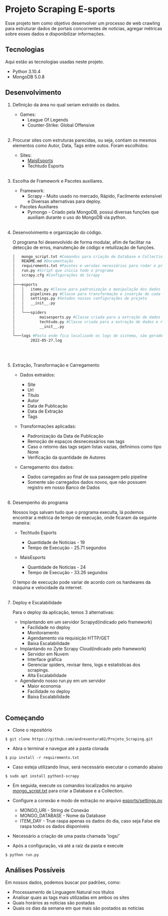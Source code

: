 # Projeto Scraping E-sports
Esse projeto tem como objetivo desenvolver um processo de web crawling para estruturar dados de portais concorrentes de notícias, agregar métricas sobre esses dados e disponibilizar informações.


## Tecnologias
Aqui estão as tecnologias usadas neste projeto.

- Python 3.10.4
- MongoDB 5.0.8


## Desenvolvimento
1. Definição da área no qual seriam extraído os dados.
    - Games:
        - League Of Legends
        - Counter-Strike: Global Offensive
<br/><br/>

2. Procurar sites com estruturas parecidas, ou seja, contiam os mesmos elementos como Autor, Data, Tags entre outos. Foram escolhidos:
    - Sites:
        - <a href='https://maisesports.com.br/'>MaisEsports</a>
        - <a herf='https://www.techtudo.com.br/e-sports/'>Techtudo Esports</a>
<br/><br/>

3. Escolha de Framework e Pacotes auxiliares.
    - Framework:
        - Scrapy - Muito usado no mercado, Rápido, Facilmente extensível e  Diversas alternativas para deploy.
    - Pacotes Auxiliares
        - Pymongo - Criado pela MongoDB, possui diversas funções que auxiliam durante o uso do MongoDB via python.
<br/><br/>

4. Desenvolvimento e organização do código.
    
    O programa foi desenvolvido de forma modular, afim de facilitar na detecção de erros, manutenção de código e retuilização de funções.

    ```bash
    │   mongo_script.txt #Comandos para criação de Database e Collection para o MongoDB
    │   README.md #Documentação
    │   requirements.txt #Pacotes e versões necessários para rodar o programa 
    │   run.py #Script que inicia todo o programa
    │   scrapy.cfg #Configurações do Scrapy
    │
    ├───esports
    │   │   items.py #Classe para padronização e manipulação dos dados
    │   │   pipelines.py #Classe para transformação e inserção de cada item em nossa Collection
    │   │   settings.py #Setados nossas configurações de projeto
    │   │   __init__.py
    │   │
    │   └───spiders
    │           maisesports.py #Classe criada para a extração de dados e retorno de item para o pipeline
    │           techtudo.py #Classe criada para a extração de dados e retorno de item para o pipeline
    │           __init__.py
    │
    └───logs #Pasta onde fica localizado os logs do sistema, são gerados automaticamente, sendo registrados pelo dia da execução
            2022-05-27.log
    ```
<br/><br/>

5. Extração, Transformação e Carregamento
    - Dados extraídos:
        - Site
        - Url
        - Título
        - Autor
        - Data de Publicação
        - Data de Extração
        - Tags

    - Transformações aplicadas:
        - Padronização da Data de Publicação
        - Remoção de espaços desnecessários nas tags
        - Caso o retorno das tags sejam listas vazias, definimos como tipo None
        - Verificação da quantidade de Autores

    - Carregamento dos dados:
        - Dados carregados ao final de sua passagem pelo pipeline
        - Somente são carregados dados novos, que não possuem registro em nosso Banco de Dados
<br/><br/>
6. Desempenho do programa


    Nossos logs salvam tudo que o programa execulta, lá podemos encontrar a métrica de tempo de execução, onde ficaram da seguinte maneira:

    - Techtudo Esports
        - Quantidade de Noticias - 19
        - Tempo de Execução - 25.71 segundos

    - MaisEsports
        - Quantidade de Noticias - 24
        - Tempo de Execução - 33.26 segundos

    O tempo de execução pode variar de acordo com os hardwares da máquina e velocidade da internet.
<br/><br/>
7. Deploy e Escalabilidade


    Para o deploy da aplicação, temos 3 alternativas:

    - Implantando em um servidor Scrapyd(indicado pelo framework)
        - Facilidade no deploy
        - Monitoramento
        - Agendamento via requisição HTTP/GET
        - Baixa Escalabilidade  
    - Implantando no Zyte Scrapy Cloud(indicado pelo framework)
        - Servidor em Nuvem
        - Interface gráfica
        - Gerenciar spiders, revisar itens, logs e estatísticas dos scrapings.
        - Alta Escalabilidade
    - Agendando nosso run.py em um servidor
        - Maior economia
        - Facilidade no deploy
        - Baixa Escalabilidade
<br/><br/>


## Começando

- Clone o repositório
```
$ git clone https://github.com/andreventura02/Projeto_Scraping.git
```

- Abra o terminal e navegue até a pasta clonada
```
$ pip install -r requirements.txt
```

- Caso esteja utilizando linux, será necessário executar o comando abaixo
```
$ sudo apt install python3-scrapy
```

- Em seguida, execute os comandos localizados no arquivo <a href='https://github.com/andreventura02/Projeto_Scraping/blob/main/mongo_script.txt'>mongo_script.txt</a> para criar a Database e a Collection.

- Configure a conexão e modo de extração no arquivo <a href='https://github.com/andreventura02/Projeto_Scraping/blob/main/esports/settings.py'>esports/settings.py</a>
    - MONGO_URI - String de Conexão
    - MONGO_DATABASE - Nome da Database
    - ITEM_DAY - True raspa apenas os dados do dia, caso seja False ele raspa todos os dados disponíveis

- Necessário a criação de uma pasta chamada 'logs/'

- Após a configuração, vá até a raiz da pasta e execute
```
$ python run.py
```

## Análises Possíveis

Em nossos dados, podemos buscar por padrões, como:

- Processamento de Linguagem Natural nos títulos
- Analisar quais as tags mais utilizadas em ambos os sites
- Quais horários as noticias são postadas
- Quais os dias da semana em que mais são postados as noticias
